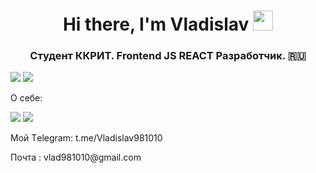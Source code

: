 <h1 align="center">Hi there, I'm Vladislav</a> 
<img src="https://github.com/blackcater/blackcater/raw/main/images/Hi.gif" height="32"/></h1>
<h3 align="center">Студент ККРИТ. Frontend JS REACT Разработчик. 🇷🇺</h3>
<img src='https://img.shields.io/badge/javascript-%23323330.svg?style=for-the-badge&logo=javascript&logoColor=%23F7DF1E' />
<img src='https://img.shields.io/badge/react-%2320232a.svg?style=for-the-badge&logo=react&logoColor=%2361DAFB' />
<p>О себе:</p> 
<img src="https://github-readme-stats.vercel.app/api?username=moisgames&show_icons=true&theme=radical" />
<img src="https://streak-stats.demolab.com/?user=MoisGames" />
<p>Мой Тelegram:
t.me/Vladislav981010</p>
Почта : vlad981010@gmail.com
